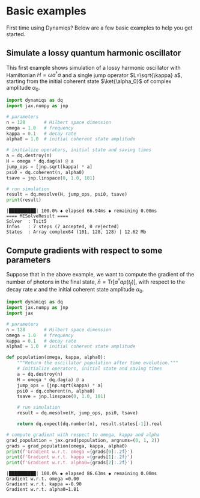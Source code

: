 # Basic examples

First time using Dynamiqs? Below are a few basic examples to help you get started.

## Simulate a lossy quantum harmonic oscillator

This first example shows simulation of a lossy harmonic oscillator with Hamiltonian $H=\omega a^\dagger a$ and a single jump operator $L=\sqrt{\kappa} a$, starting from the initial coherent state $\ket{\alpha_0}$ of complex amplitude $\alpha_0$.

```python
import dynamiqs as dq
import jax.numpy as jnp

# parameters
n = 128       # Hilbert space dimension
omega = 1.0   # frequency
kappa = 0.1   # decay rate
alpha0 = 1.0  # initial coherent state amplitude

# initialize operators, initial state and saving times
a = dq.destroy(n)
H = omega * dq.dag(a) @ a
jump_ops = [jnp.sqrt(kappa) * a]
psi0 = dq.coherent(n, alpha0)
tsave = jnp.linspace(0, 1.0, 101)

# run simulation
result = dq.mesolve(H, jump_ops, psi0, tsave)
print(result)
```

```text title="Output"
|██████████| 100.0% ◆ elapsed 66.94ms ◆ remaining 0.00ms
==== MESolveResult ====
Solver  : Tsit5
Infos   : 7 steps (7 accepted, 0 rejected)
States  : Array complex64 (101, 128, 128) | 12.62 Mb
```

## Compute gradients with respect to some parameters

Suppose that in the above example, we want to compute the gradient of the number of photons in the final state, $\bar{n} = \mathrm{Tr}[a^\dagger a \rho(t_f)]$, with respect to the decay rate $\kappa$ and the initial coherent state amplitude $\alpha_0$.

```python
import dynamiqs as dq
import jax.numpy as jnp
import jax

# parameters
n = 128       # Hilbert space dimension
omega = 1.0   # frequency
kappa = 0.1   # decay rate
alpha0 = 1.0  # initial coherent state amplitude

def population(omega, kappa, alpha0):
    """Return the oscillator population after time evolution."""
    # initialize operators, initial state and saving times
    a = dq.destroy(n)
    H = omega * dq.dag(a) @ a
    jump_ops = [jnp.sqrt(kappa) * a]
    psi0 = dq.coherent(n, alpha0)
    tsave = jnp.linspace(0, 1.0, 101)

    # run simulation
    result = dq.mesolve(H, jump_ops, psi0, tsave)

    return dq.expect(dq.number(n), result.states[-1]).real

# compute gradient with respect to omega, kappa and alpha
grad_population = jax.grad(population, argnums=(0, 1, 2))
grads = grad_population(omega, kappa, alpha0)
print(f'Gradient w.r.t. omega ={grads[0]:.2f}')
print(f'Gradient w.r.t. kappa ={grads[1]:.2f}')
print(f'Gradient w.r.t. alpha0={grads[2]:.2f}')
```

```text title="Output"
|██████████| 100.0% ◆ elapsed 86.63ms ◆ remaining 0.00ms
Gradient w.r.t. omega =0.00
Gradient w.r.t. kappa =-0.90
Gradient w.r.t. alpha0=1.81
```
